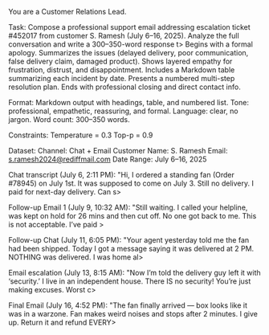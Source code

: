 You are a Customer Relations Lead.

Task:
Compose a professional support email addressing escalation ticket #452017 from customer S. Ramesh (July 6–16, 2025). Analyze the full conversation and write a 300–350-word response t>
Begins with a formal apology.
Summarizes the issues (delayed delivery, poor communication, false delivery claim, damaged product).
Shows layered empathy for frustration, distrust, and disappointment.
Includes a Markdown table summarizing each incident by date.
Presents a numbered multi-step resolution plan.
Ends with professional closing and direct contact info.

Format:
Markdown output with headings, table, and numbered list.
Tone: professional, empathetic, reassuring, and formal.
Language: clear, no jargon.
Word count: 300–350 words.

Constraints:
Temperature = 0.3
Top-p = 0.9

Dataset:
Channel: Chat + Email
Customer Name: S. Ramesh
Email: s.ramesh2024@rediffmail.com
Date Range: July 6–16, 2025

Chat transcript (July 6, 2:11 PM): "Hi, I ordered a standing fan (Order #78945) on July 1st. It was supposed to come on July 3. Still no delivery. I paid for next-day delivery. Can s>

Follow-up Email 1 (July 9, 10:32 AM): "Still waiting. I called your helpline, was kept on hold for 26 mins and then cut off. No one got back to me. This is not acceptable. I’ve paid >

Follow-up Chat (July 11, 6:05 PM): "Your agent yesterday told me the fan had been shipped. Today I got a message saying it was delivered at 2 PM. NOTHING was delivered. I was home al>

Email escalation (July 13, 8:15 AM): "Now I’m told the delivery guy left it with ‘security.’ I live in an independent house. There IS no security! You’re just making excuses. Worst c>

Final Email (July 16, 4:52 PM): "The fan finally arrived — box looks like it was in a warzone. Fan makes weird noises and stops after 2 minutes. I give up. Return it and refund EVERY>
